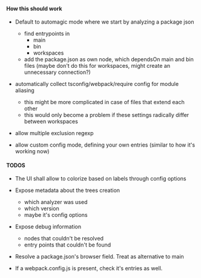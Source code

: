 #### How this should work

- Default to automagic mode where we start by analyzing a package json

  - find entrypoints in
    - main
    - bin
    - workspaces
  - add the package.json as own node, which dependsOn main and bin files (maybe don't do this for workspaces, might create an unnecessary connection?)

- automatically collect tsconfig/webpack/require config for module aliasing

  - this might be more complicated in case of files that extend each other
  - this would only become a problem if these settings radically differ between workspaces

- allow multiple exclusion regexp

- allow custom config mode, defining your own entries (similar to how it's working now)

#### TODOS

- The UI shall allow to colorize based on labels through
  config options

- Expose metadata about the trees creation

  - which analyzer was used
  - which version
  - maybe it's config options

- Expose debug information

  - nodes that couldn't be resolved
  - entry points that couldn't be found

- Resolve a package.json's browser field. Treat as alternative to main
- If a webpack.config.js is present, check it's entries as well.
